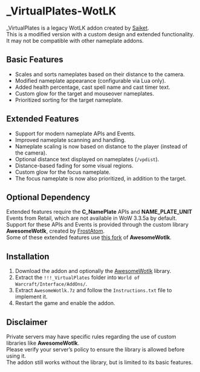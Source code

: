 # _VirtualPlates-WotLK
_VirtualPlates is a legacy WotLK addon created by [Saiket](https://www.wowinterface.com/downloads/info14964-_VirtualPlates.html).  
This is a modified version with a custom design and extended functionality. It may not be compatible with other nameplate addons.

## Basic Features
- Scales and sorts nameplates based on their distance to the camera.
- Modified nameplate appearance (configurable via Lua only).
- Added health percentage, cast spell name and cast timer text.
- Custom glow for the target and mouseover nameplates.
- Prioritized sorting for the target nameplate.

## Extended Features
- Support for modern nameplate APIs and Events.
- Improved nameplate scanning and handling.
- Nameplate scaling is now based on distance to the player (instead of the camera).
- Optional distance text displayed on nameplates (`/vpdist`).
- Distance-based fading for some visual regions.
- Custom glow for the focus nameplate.
- The focus nameplate is now also prioritized, in addition to the target.

## Optional Dependency
Extended features require the **C_NamePlate** APIs and **NAME_PLATE_UNIT** Events from Retail, which are not available in WoW 3.3.5a by default.  
Support for these APIs and Events is provided through the custom library **AwesomeWotlk**, created by [FrostAtom](https://github.com/FrostAtom).  
Some of these extended features use [this fork](https://github.com/KhalGH/awesome_wotlk) of **AwesomeWotlk**.

## Installation
1. Download the addon and optionally the [AwesomeWotlk](https://github.com/KhalGH/awesome_wotlk/releases/download/0.1.4-f1/AwesomeWotlk.7z) library.  
2. Extract the `!!!_VirtualPlates` folder into `World of Warcraft/Interface/AddOns/`.  
3. Extract `AwesomeWotlk.7z` and follow the `Instructions.txt` file to implement it.  
4. Restart the game and enable the addon.

## Disclaimer
Private servers may have specific rules regarding the use of custom libraries like **AwesomeWotlk**.  
Please verify your server’s policy to ensure the library is allowed before using it.  
The addon still works without the library, but is limited to its basic features.
